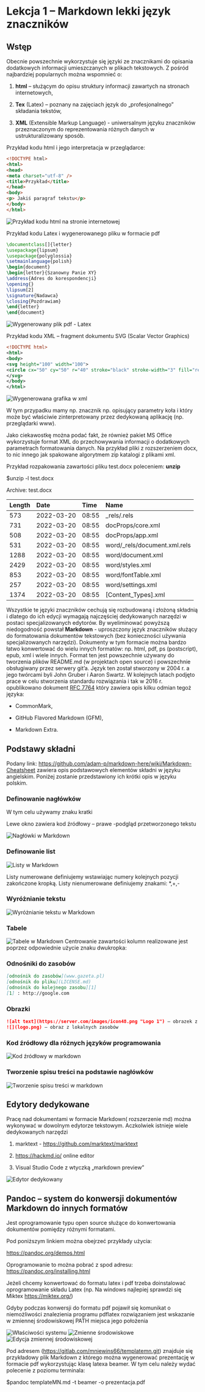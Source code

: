 # Lekcja 1 – Markdown lekki język znaczników

## Wstęp
Obecnie powszechnie wykorzystuje się języki ze znacznikami do opisania dodatkowych informacji umieszczanych w plikach tekstowych. Z pośród najbardziej popularnych można wspomnieć o:
1.	**html** – służącym do opisu struktury informacji zawartych na stronach internetowych,

2.	**Tex** (Latex) – poznany na zajęciach język do „profesjonalnego” składania tekstów,

3.	**XML** (Extensible Markup Language) - uniwersalnym języku znaczników przeznaczonym do reprezentowania różnych danych w ustrukturalizowany sposób.

Przykład kodu html i jego interpretacja w przeglądarce:

```html
<!DOCTYPE html>
<html>
<head>
<meta charset="utf-8" />
<title>Przykład</title>
</head>
<body>
<p> Jakiś paragraf tekstu</p>
</body>
</html>
```
![Przykład kodu html na stronie internetowej](html.jpg)

Przykład kodu Latex i wygenerowanego pliku w formacie pdf
```Latex
\documentclass[]{letter}
\usepackage{lipsum}
\usepackage{polyglossia}
\setmainlanguage{polish}
\begin{document}
\begin{letter}{Szanowny Panie XY}
\address{Adres do korespondencji}
\opening{}
\lipsum[2]
\signature{Nadawca}
\closing{Pozdrawiam}
\end{letter}
\end{document}
```
![Wygenerowany plik pdf - Latex](Latex.jpg)

Przykład kodu XML – fragment dokumentu SVG (Scalar Vector Graphics)
```xml
<!DOCTYPE html>
<html>
<body>
<svg height="100" width="100">
<circle cx="50" cy="50" r="40" stroke="black" stroke-width="3" fill="red" />
</svg>
</body>
</html>
```
![Wygenerowana grafika w xml](XML.png)

W tym przypadku mamy np. znacznik np. <circle> opisujący parametry koła i który może być właściwie zinterpretowany przez dedykowaną aplikację (np. przeglądarki www).

Jako ciekawostkę można podać fakt, że również pakiet MS Office wykorzystuje format XML do przechowywania informacji o dodatkowych parametrach formatowania danych. Na przykład pliki z rozszerzeniem docx, to nic innego jak spakowane algorytmem zip katalogi z plikami xml.

Przykład rozpakowania zawartości pliku test.docx poleceniem: **unzip**

$unzip -l test.docx 

Archive: test.docx

|Length|Date|Time|Name|
|:-----|:---|:---|:---|
|573|2022-03-20|08:55|_rels/.rels|
|731|2022-03-20|08:55|docProps/core.xml
|508|2022-03-20|08:55|docProps/app.xml
|531|2022-03-20|08:55|word/_rels/document.xml.rels
|1288|2022-03-20|08:55|word/document.xml
|2429|2022-03-20|08:55|word/styles.xml
|853|2022-03-20|08:55|word/fontTable.xml
|257|2022-03-20|08:55|word/settings.xml
|1374|2022-03-20|08:55|[Content_Types].xml

Wszystkie te języki znaczników cechują się rozbudowaną i złożoną składnią i dlatego do ich edycji wymagają najczęściej dedykowanych narzędzi w postaci specjalizowanych edytorów. By wyeliminować powyższą niedogodność powstał **Markdown** - uproszczony język znaczników służący do formatowania dokumentów tekstowych (bez konieczności używania specjalizowanych narzędzi). Dokumenty w tym formacie można bardzo łatwo konwertować do wielu innych formatów: np. html, pdf, ps (postscript), epub, xml i wiele innych. Format ten jest powszechnie używany do tworzenia plików README.md (w projektach open source) i powszechnie obsługiwany przez serwery git’a. Język ten został stworzony w 2004 r. a jego twórcami byli John Gruber i Aaron Swartz. W kolejnych latach podjęto prace w celu stworzenia standardu rozwiązania i tak w 2016 r. opublikowano dokument <u>RFC 7764</u> który zawiera opis kilku odmian tegoż języka:
* CommonMark,

* GitHub Flavored Markdown (GFM),

* Markdown Extra.

## Podstawy składni
Podany link: https://github.com/adam-p/markdown-here/wiki/Markdown-Cheatsheet zawiera opis podstawowych elementów składni w języku angielskim. Poniżej zostanie przedstawiony ich krótki opis w języku polskim.

### Definowanie nagłówków
W tym celu używamy znaku kratki

Lewe okno zawiera kod źródłowy – prawe -podgląd przetworzonego tekstu

![Nagłówki w Markdown](nagłówki.jpg)

### Definowanie list

![Listy w Markdown](listy.jpg)

Listy numerowane definiujemy wstawiając numery kolejnych pozycji zakończone kropką. Listy nienumerowane definiujemy znakami: *,+,-

### Wyróżnianie tekstu

![Wyróżnianie tekstu w Markdown](wyróżnianie%20tekstu.jpg)

### Tabele

![Tabele w Markdown](tabele.png)
Centrowanie zawartości kolumn realizowane jest poprzez odpowiednie użycie znaku dwukropka:

### Odnośniki do zasobów
```markdown
[odnośnik do zasobów](www.gazeta.pl) 
[odnośnik do pliku](LICENSE.md) 
[odnośnik do kolejnego zasobu][1]
[1]	: http://google.com
```
### Obrazki
```markdown
![alt text](https://server.com/images/icon48.png "Logo 1") – obrazek z zasobów internetowych
![](logo.png) – obraz z lokalnych zasobów
```
### Kod źródłowy dla różnych języków programowania
![Kod źródłowy w markdown](kod%20źródłowy.jpg)

### Tworzenie spisu treści na podstawie nagłówków

![Tworzenie spisu treści w markdown](Tworzenie%20spisu%20treści.jpg)

## Edytory dedykowane
Pracę nad dokumentami w formacie Markdown( rozszerzenie md) można wykonywać w dowolnym edytorze tekstowym. Aczkolwiek istnieje wiele dedykowanych narzędzi
1.	marktext - https://github.com/marktext/marktext

2.	https://hackmd.io/ online editor

3.	Visual Studio Code z wtyczką „markdown preview”

![Edytor dedykowany](edytor%20dedykowany.jpg)

## Pandoc – system do konwersji dokumentów Markdown do innych formatów
Jest oprogramowanie typu open source służące do konwertowania dokumentów pomiędzy różnymi formatami.

Pod poniższym linkiem można obejrzeć przykłady użycia: 

https://pandoc.org/demos.html

Oprogramowanie to można pobrać z spod adresu: https://pandoc.org/installing.html

Jeżeli chcemy konwertować do formatu latex i pdf trzeba doinstalować oprogramowanie składu Latex (np. Na windows najlepiej sprawdzi się Miktex https://miktex.org/)

Gdyby podczas konwersji do formatu pdf pojawił się komunikat o niemożliwości znalezienia programu pdflatex rozwiązaniem jest wskazanie w zmiennej środowiskowej PATH miejsca jego położenia

![Właściwości systemu](właściwości%20systemu.png)
![Zmienne środowiskowe](zmienne%20środowiskowe.png)
![Edycja zmiennej środowiskowej](edycja%20zmiennej%20środowiskowej.png)

Pod adresem (https://gitlab.com/mniewins66/templatemn.git) znajduje się przykładowy plik Markdown z którego można wygenerować prezentację w formacie pdf wykorzystując klasę latexa beamer.
W tym celu należy wydać polecenie z poziomu terminala:

$pandoc templateMN.md -t beamer -o prezentacja.pdf
